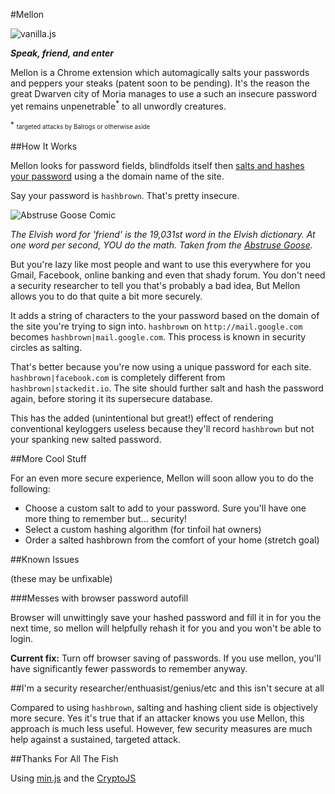 #Mellon

![vanilla.js](http://vanilla-js.com/assets/button.png)

***Speak, friend, and enter***

Mellon is a Chrome extension which automagically salts your passwords and peppers your steaks (patent soon to be pending). It's the reason the great Dwarven city of Moria manages to use a such an insecure password yet remains unpenetrable<sup>*</sup> to all unwordly creatures.

<sup>*</sup> <sup><sub>targeted attacks by Balrogs or otherwise aside</sub></sup>

##How It Works

Mellon looks for password fields, blindfolds itself then [salts and hashes your password](http://security.stackexchange.com/questions/51959/why-are-salted-hashes-more-secure) using a the domain name of the site.

Say your password is `hashbrown`. That's pretty insecure.

![Abstruse Goose Comic](http://abstrusegoose.com/strips/Gand0phtCrack.png)

*The Elvish word for 'friend' is the 19,031st word in the Elvish dictionary.  At one word per second, YOU do the math. Taken from the [Abstruse Goose](http://abstrusegoose.com/296).*

But you're lazy like most people and want to use this everywhere for you Gmail, Facebook, online banking and even that shady forum. You don't need a security researcher to tell you that's probably a bad idea, But Mellon allows you to do that quite a bit more securely.

It adds a string of characters to the your password based on the domain of the site you're trying to sign into. `hashbrown` on `http://mail.google.com` becomes `hashbrown|mail.google.com`.  This process is known in security circles as salting.

That's better because you're now using a unique password for each site. `hashbrown|facebook.com` is completely different from `hashbrown|stackedit.io`. The site should further salt and hash the password again, before storing it its supersecure database.

This has the added (unintentional but great!) effect of rendering conventional keyloggers useless because they'll record `hashbrown` but not your spanking new salted password.

##More Cool Stuff

For an even more secure experience, Mellon will soon allow you to do the following:

* Choose a custom salt to add to your password. Sure you'll have one more thing to remember but... security!
* Select a custom hashing algorithm (for tinfoil hat owners)
* Order a salted hashbrown from the comfort of your home (stretch goal)

##Known Issues

(these may be unfixable)

###Messes with browser password autofill

Browser will unwittingly save your hashed password and fill it in for you the next time, so mellon will helpfully rehash it for you and you won't be able to login.

**Current fix:** Turn off browser saving of passwords. If you use mellon, you'll have significantly fewer passwords to remember anyway.

##I'm a security researcher/enthuasist/genius/etc and this isn't secure at all

Compared to using `hashbrown`, salting and hashing client side is objectively more secure. Yes it's true that if an attacker knows you use Mellon, this approach is much less useful. However, few security measures are much help against a sustained, targeted attack.

##Thanks For All The Fish

Using [min.js](https://github.com/remy/min.js/) and the [CryptoJS](https://code.google.com/p/crypto-js/)